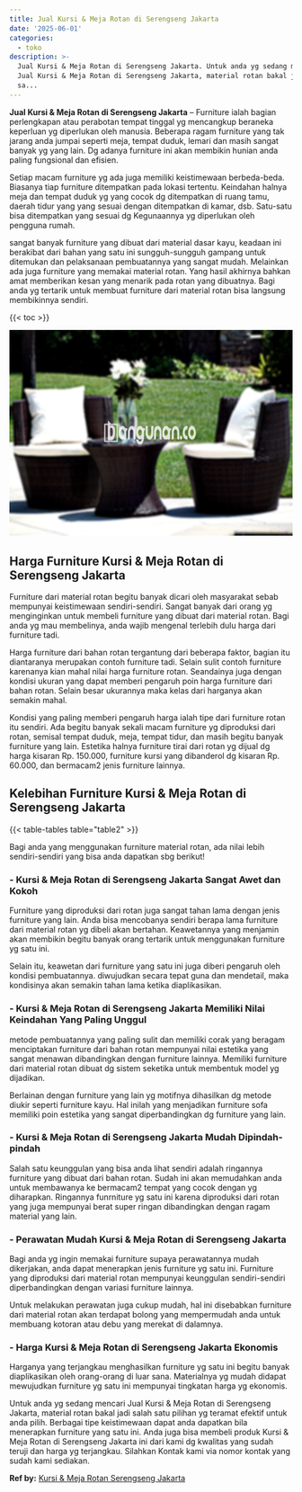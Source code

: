 ```yaml
---
title: Jual Kursi & Meja Rotan di Serengseng Jakarta
date: '2025-06-01'
categories:
  - toko
description: >-
  Jual Kursi & Meja Rotan di Serengseng Jakarta. Untuk anda yg sedang mencari
  Jual Kursi & Meja Rotan di Serengseng Jakarta, material rotan bakal jadi salah
  sa...
---
```


**Jual Kursi & Meja Rotan di Serengseng Jakarta** – Furniture ialah bagian perlengkapan atau perabotan tempat tinggal yg mencangkup beraneka keperluan yg diperlukan oleh manusia. Beberapa ragam furniture yang tak jarang anda jumpai seperti meja, tempat duduk, lemari dan masih sangat banyak yg yang lain. Dg adanya furniture ini akan membikin hunian anda paling fungsional dan efisien.

Setiap macam furniture yg ada juga memiliki keistimewaan berbeda-beda. Biasanya tiap furniture ditempatkan pada lokasi tertentu. Keindahan halnya meja dan tempat duduk yg yang cocok dg ditempatkan di ruang tamu, daerah tidur yang yang sesuai dengan ditempatkan di kamar, dsb. Satu-satu bisa ditempatkan yang sesuai dg Kegunaannya yg diperlukan oleh pengguna rumah.

sangat banyak furniture yang dibuat dari material dasar kayu, keadaan ini berakibat dari bahan yang satu ini sungguh-sungguh gampang untuk ditemukan dan pelaksanaan pembuatannya yang sangat mudah. Melainkan ada juga furniture yang memakai material rotan. Yang hasil akhirnya bahkan amat memberikan kesan yang menarik pada rotan yang dibuatnya. Bagi anda yg tertarik untuk membuat furniture dari material rotan bisa langsung membikinnya sendiri.

{{< toc >}}

![Jual Kursi & Meja Rotan di Serengseng Jakarta](/images/kursi-meja-rotan-murah41.png)

## Harga Furniture Kursi & Meja Rotan di Serengseng Jakarta

Furniture dari material rotan begitu banyak dicari oleh masyarakat sebab mempunyai keistimewaan sendiri-sendiri. Sangat banyak dari orang yg menginginkan untuk membeli furniture yang dibuat dari material rotan. Bagi anda yg mau membelinya, anda wajib mengenal terlebih dulu harga dari furniture tadi.

Harga furniture dari bahan rotan tergantung dari beberapa faktor, bagian itu diantaranya merupakan contoh furniture tadi. Selain sulit contoh furniture karenanya kian mahal nilai harga furniture rotan. Seandainya juga dengan kondisi ukuran yang dapat memberi pengaruh poin harga furniture dari bahan rotan. Selain besar ukurannya maka kelas dari harganya akan semakin mahal.

Kondisi yang paling memberi pengaruh harga ialah tipe dari furniture rotan itu sendiri. Ada begitu banyak sekali macam furniture yg diproduksi dari rotan, semisal tempat duduk, meja, tempat tidur, dan masih begitu banyak furniture yang lain. Estetika halnya furniture tirai dari rotan yg dijual dg harga kisaran Rp. 150.000, furniture kursi yang dibanderol dg kisaran Rp. 60.000, dan bermacam2 jenis furniture lainnya.

## Kelebihan Furniture Kursi & Meja Rotan di Serengseng Jakarta

{{< table-tables table="table2" >}}

Bagi anda yang menggunakan furniture material rotan, ada nilai lebih sendiri-sendiri yang bisa anda dapatkan sbg berikut!

### \- Kursi & Meja Rotan di Serengseng Jakarta Sangat Awet dan Kokoh

Furniture yang diproduksi dari rotan juga sangat tahan lama dengan jenis furniture yang lain. Anda bisa mencobanya sendiri berapa lama furniture dari material rotan yg dibeli akan bertahan. Keawetannya yang menjamin akan membikin begitu banyak orang tertarik untuk menggunakan furniture yg satu ini.

Selain itu, keawetan dari furniture yang satu ini juga diberi pengaruh oleh kondisi pembuatannya. diwujudkan secara tepat guna dan mendetail, maka kondisinya akan semakin tahan lama ketika diaplikasikan.

### \- Kursi & Meja Rotan di Serengseng Jakarta Memiliki Nilai Keindahan Yang Paling Unggul

metode pembuatannya yang paling sulit dan memiliki corak yang beragam menciptakan furniture dari bahan rotan mempunyai nilai estetika yang sangat menawan dibandingkan dengan furniture lainnya. Memiliki furniture dari material rotan dibuat dg sistem seketika untuk membentuk model yg dijadikan.

Berlainan dengan furniture yang lain yg motifnya dihasilkan dg metode diukir seperti furniture kayu. Hal inilah yang menjadikan furniture sofa memiliki poin estetika yang sangat diperbandingkan dg furniture yang lain.

### \- Kursi & Meja Rotan di Serengseng Jakarta Mudah Dipindah-pindah

Salah satu keunggulan yang bisa anda lihat sendiri adalah ringannya furniture yang dibuat dari bahan rotan. Sudah ini akan memudahkan anda untuk membawanya ke bermacam2 tempat yang cocok dengan yg diharapkan. Ringannya funrniture yg satu ini karena diproduksi dari rotan yang juga mempunyai berat super ringan dibandingkan dengan ragam material yang lain.

### \- Perawatan Mudah Kursi & Meja Rotan di Serengseng Jakarta

Bagi anda yg ingin memakai furniture supaya perawatannya mudah dikerjakan, anda dapat menerapkan jenis furniture yg satu ini. Furniture yang diproduksi dari material rotan mempunyai keunggulan sendiri-sendiri diperbandingkan dengan variasi furniture lainnya.

Untuk melakukan perawatan juga cukup mudah, hal ini disebabkan furniture dari material rotan akan terdapat bolong yang mempermudah anda untuk membuang kotoran atau debu yang merekat di dalamnya.

### \- Harga Kursi & Meja Rotan di Serengseng Jakarta Ekonomis

Harganya yang terjangkau menghasilkan furniture yg satu ini begitu banyak diaplikasikan oleh orang-orang di luar sana. Materialnya yg mudah didapat mewujudkan furniture yg satu ini mempunyai tingkatan harga yg ekonomis.

Untuk anda yg sedang mencari Jual Kursi & Meja Rotan di Serengseng Jakarta, material rotan bakal jadi salah satu pilihan yg teramat efektif untuk anda pilih. Berbagai tipe keistimewaan dapat anda dapatkan bila menerapkan furniture yang satu ini. Anda juga bisa membeli produk Kursi & Meja Rotan di Serengseng Jakarta ini dari kami dg kwalitas yang sudah teruji dan harga yg terjangkau. Silahkan Kontak kami via nomor kontak yang sudah kami sediakan.

**Ref by:** [Kursi & Meja Rotan Serengseng Jakarta](https://id.wikipedia.org/wiki/Kursi)
